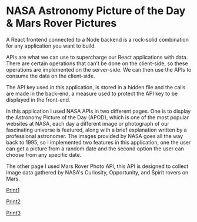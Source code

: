 # NASA Astronomy Picture of the Day & Mars Rover Pictures

A React frontend connected to a Node backend is a rock-solid combination for any application you want to build.

APIs are what we can use to supercharge our React applications with data. There are certain operations that can’t be done on the client-side, so these operations are implemented on the server-side. We can then use the APIs to consume the data on the client-side.

The API key used in this application, is stored in a hidden file and the calls are made in the back-end, a measure used to protect the API key to be displayed in the front-end.

In this application I used NASA APIs in two different pages. One is to display the Astronomy Picture of the Day (APOD), which is one of the most popular websites at NASA, each day a different image or photograph of our fascinating universe is featured, along with a brief explanation written by a professional astronomer. The images provided by NASA goes all the way back to 1995, so I implemented two features in this application, one the user can get a picture from a random date and the second option the user can choose from any specific date. 

The other page I used Mars Rover Photo API, this API is designed to collect image data gathered by NASA's Curiosity, Opportunity, and Spirit rovers on Mars.


[Print1](public/images/print1)

[Print2](public/images/print2)

[Print3](public/images/print3)
